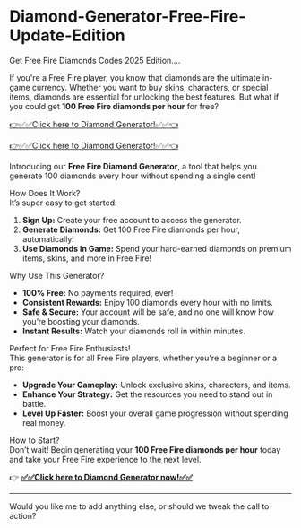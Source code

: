 # Diamond-Generator-Free-Fire-Update-Edition


Get Free Fire Diamonds Codes 2025 Edition....

If you're a Free Fire player, you know that diamonds are the ultimate in-game currency. Whether you want to buy skins, characters, or special items, diamonds are essential for unlocking the best features. But what if you could get **100 Free Fire diamonds per hour** for free?

[👉✅✅Click here to Diamond Generator!✅✅👈](https://shorturl.at/1p9mc) 

[👉✅✅Click here to Diamond Generator!✅✅👈](https://shorturl.at/1p9mc) 


Introducing our **Free Fire Diamond Generator**, a tool that helps you generate 100 diamonds every hour without spending a single cent!  

How Does It Work?  
It’s super easy to get started:  
1. **Sign Up:** Create your free account to access the generator.  
2. **Generate Diamonds:** Get 100 Free Fire diamonds per hour, automatically!  
3. **Use Diamonds in Game:** Spend your hard-earned diamonds on premium items, skins, and more in Free Fire!  

Why Use This Generator?  
- **100% Free:** No payments required, ever!  
- **Consistent Rewards:** Enjoy 100 diamonds every hour with no limits.  
- **Safe & Secure:** Your account will be safe, and no one will know how you’re boosting your diamonds.  
- **Instant Results:** Watch your diamonds roll in within minutes.  

Perfect for Free Fire Enthusiasts!  
This generator is for all Free Fire players, whether you're a beginner or a pro:  
- **Upgrade Your Gameplay:** Unlock exclusive skins, characters, and items.  
- **Enhance Your Strategy:** Get the resources you need to stand out in battle.  
- **Level Up Faster:** Boost your overall game progression without spending real money.

How to Start?  
Don’t wait! Begin generating your **100 Free Fire diamonds per hour** today and take your Free Fire experience to the next level.  

👉 **[✅✅Click here to Diamond Generator now!✅✅](https://shorturl.at/1p9mc)**

---

Would you like me to add anything else, or should we tweak the call to action?
